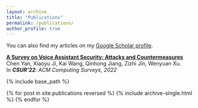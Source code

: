```yaml
---
layout: archive
title: "Publications"
permalink: /publications/
author_profile: true
---
```


You can also find my articles on my [Google Scholar profile](https://scholar.google.com/citations?user=qhaLpw8AAAAJ&hl=en&oi=sra).

[**A Survey on Voice Assistant Security: Attacks and Countermeasures**](https://cyan27.github.io/files/articles/22CSUR.pdf)
Chen Yan, Xiaoyu Ji, Kai Wang, Qinhong Jiang, Zizhi Jin, Wenyuan Xu.  
In ***CSUR'22**: ACM Computing Surveys, 2022*  




{% include base_path %}

{% for post in site.publications reversed %}
  {% include archive-single.html %}
{% endfor %}
 